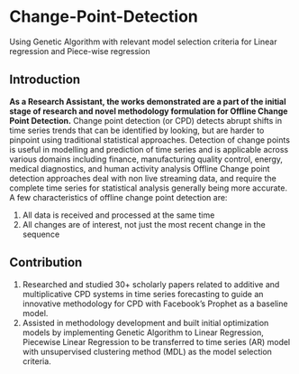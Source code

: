 # Change-Point-Detection
Using Genetic Algorithm with relevant model selection criteria for Linear regression and Piece-wise regression

## Introduction
**As a Research Assistant, the works demonstrated are a part of the initial stage of research and novel methodology formulation for Offline Change Point Detection.**
Change point detection (or CPD) detects abrupt shifts in time series trends that can be identified by looking, but are harder to pinpoint using traditional statistical approaches. Detection of change points is useful in modelling and prediction of time series and is applicable across various domains including finance, manufacturing quality control, energy, medical diagnostics, and human activity analysis 
Offline Change point detection approaches deal with non live streaming data, and require the complete time series for statistical analysis generally being more accurate. A few characteristics of offline change point detection are: 
1. All data is received and processed at the same time
2. All changes are of interest, not just the most recent change in the sequence

## Contribution
1. Researched and studied 30+ scholarly papers related to additive and multiplicative CPD systems in time series forecasting to guide an innovative methodology for CPD with Facebook’s Prophet as a baseline model. 
2. Assisted in methodology development and built initial optimization models by implementing Genetic Algorithm to Linear Regression, Piecewise Linear Regression to be transferred to time series (AR) model with unsupervised clustering method (MDL) as the model selection criteria.

## 
